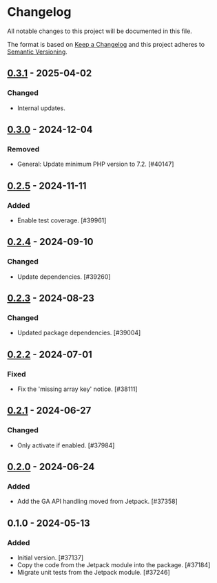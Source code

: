 # Changelog

All notable changes to this project will be documented in this file.

The format is based on [Keep a Changelog](https://keepachangelog.com/en/1.0.0/)
and this project adheres to [Semantic Versioning](https://semver.org/spec/v2.0.0.html).

## [0.3.1] - 2025-04-02
### Changed
- Internal updates.

## [0.3.0] - 2024-12-04
### Removed
- General: Update minimum PHP version to 7.2. [#40147]

## [0.2.5] - 2024-11-11
### Added
- Enable test coverage. [#39961]

## [0.2.4] - 2024-09-10
### Changed
- Update dependencies. [#39260]

## [0.2.3] - 2024-08-23
### Changed
- Updated package dependencies. [#39004]

## [0.2.2] - 2024-07-01
### Fixed
- Fix the 'missing array key' notice. [#38111]

## [0.2.1] - 2024-06-27
### Changed
- Only activate if enabled. [#37984]

## [0.2.0] - 2024-06-24
### Added
- Add the GA API handling moved from Jetpack. [#37358]

## 0.1.0 - 2024-05-13
### Added
- Initial version. [#37137]
- Copy the code from the Jetpack module into the package. [#37184]
- Migrate unit tests from the Jetpack module. [#37246]

[0.3.1]: https://github.com/Automattic/jetpack-google-analytics/compare/v0.3.0...v0.3.1
[0.3.0]: https://github.com/Automattic/jetpack-google-analytics/compare/v0.2.5...v0.3.0
[0.2.5]: https://github.com/Automattic/jetpack-google-analytics/compare/v0.2.4...v0.2.5
[0.2.4]: https://github.com/Automattic/jetpack-google-analytics/compare/v0.2.3...v0.2.4
[0.2.3]: https://github.com/Automattic/jetpack-google-analytics/compare/v0.2.2...v0.2.3
[0.2.2]: https://github.com/Automattic/jetpack-google-analytics/compare/v0.2.1...v0.2.2
[0.2.1]: https://github.com/Automattic/jetpack-google-analytics/compare/v0.2.0...v0.2.1
[0.2.0]: https://github.com/Automattic/jetpack-google-analytics/compare/v0.1.0...v0.2.0
